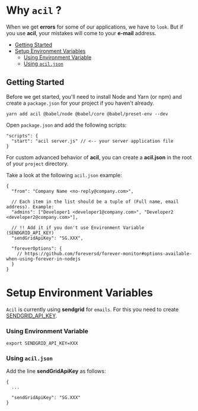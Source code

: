 # Why `acil` ?

When we get **errors** for some of our applications, we have to `look`. But if you use **acil**, your mistakes will come to your **e-mail** address.

<!-- START doctoc generated TOC please keep comment here to allow auto update -->
<!-- DON'T EDIT THIS SECTION, INSTEAD RE-RUN doctoc TO UPDATE -->


  - [Getting Started](#getting-started)
- [Setup Environment Variables](#setup-environment-variables)
    - [Using Environment Variable](#using-environment-variable)
    - [Using `acil.json`](#using-aciljson)

<!-- END doctoc generated TOC please keep comment here to allow auto update -->

## Getting Started

Before we get started, you'll need to install Node and Yarn (or npm) and create a `package.json` for your project if you haven't already.

    yarn add acil @babel/node @babel/core @babel/preset-env --dev
    
Open `package.json` and add the following scripts:

```JS
"scripts": {
  "start": "acil server.js" // <-- your server application file
}
```

For custom advanced behavior of **acil**, you can create a **acil.json** in the root of your `project` directory.


Take a look at the following `acil.json` example:

```JS
{
  "from": "Company Name <no-reply@company.com>",
  
  // Each item in the list should be a tuple of (Full name, email address). Example:
  "admins": ["Developer1 <developer1@company.com>", "Developer2 <developer2@company.com>"],
  
  // !! Add it if you don't use Environment Variable (SENDGRID_API_KEY)
  "sendGridApiKey": "SG.XXX",
  
  "foreverOptions": {
    // https://github.com/foreversd/forever-monitor#options-available-when-using-forever-in-nodejs
  }
}
```

# Setup Environment Variables

`Acil` is currently using **sendgrid** for `emails`. For this you need to create [SENDGRID_API_KEY](https://app.sendgrid.com/settings/api_keys).

### Using Environment Variable

    export SENDGRID_API_KEY=XXX

### Using `acil.json`

Add the line **sendGridApiKey** as follows:

  
```JS
{
  ...
  
  "sendGridApiKey": "SG.XXX"
}
```
